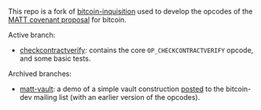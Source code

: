 This repo is a fork of [bitcoin-inquisition](https://github.com/bitcoin-inquisition/bitcoin) used to develop the opcodes of the [MATT covenant proposal](https://merkle.fun/) for bitcoin.

Active branch:
- [checkcontractverify](https://github.com/Merkleize/bitcoin/tree/checkcontractverify): contains the core `OP_CHECKCONTRACTVERIFY` opcode, and some basic tests.

Archived branches:
- [matt-vault](https://github.com/Merkleize/bitcoin/tree/matt-vault): a demo of a simple vault construction [posted](https://lists.linuxfoundation.org/pipermail/bitcoin-dev/2023-April/021588.html) to the bitcoin-dev mailing list (with an earlier version of the opcodes).
